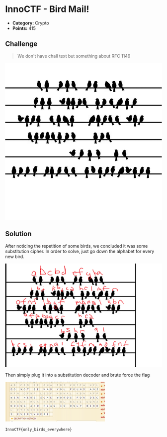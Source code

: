# InnoCTF - Bird Mail!

* **Category:** Crypto
* **Points:** 415

## Challenge

> We don't have chall text but something about RFC 1149

![](./images/cryptobirds.png?raw=true)


## Solution

After noticing the repetition of some birds, we concluded it was some substitution cipher. In order to solve, just go down the alphabet for every new bird.

![](./images/Untitled.png?raw=true)

Then simply plug it into a substitution decoder and brute force the flag

![](./images/unknown.png?raw=true)

```
InnoCTF{only_birds_everywhere}
```
